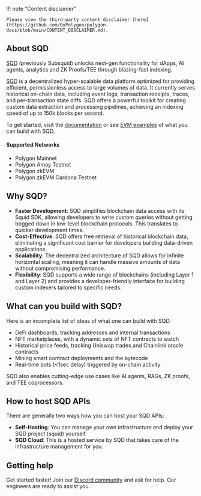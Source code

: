 !!! note "Content disclaimer"

    Please view the third-party content disclaimer [here](https://github.com/0xPolygon/polygon-docs/blob/main/CONTENT_DISCLAIMER.md).

## About SQD

[SQD](https://sqd.dev/) (previously Subsquid) unlocks next-gen functionality for dApps, AI agents, analytics and ZK Proofs/TEE through blazing-fast indexing.

[SQD](https://sqd.dev/) is a decentralized hyper-scalable data platform optimized for providing efficient, permissionless access to large volumes of data. It currently serves historical on-chain data, including event logs, transaction receipts, traces, and per-transaction state diffs. SQD offers a powerful toolkit for creating custom data extraction and processing pipelines, achieving an indexing speed of up to 150k blocks per second.

To get started, visit the [documentation](https://docs.sqd.dev/) or see [EVM examples](https://github.com/subsquid-labs/squid-evm-examples) of what you can build with SQD.

#### Supported Networks

- Polygon Mainnet
- Polygon Amoy Testnet
- Polygon zkEVM
- Polygon zkEVM Cardona Testnet

## Why SQD?

- **Faster Development**: SQD simplifies blockchain data access with its Squid SDK, allowing developers to write custom queries without getting bogged down in low-level blockchain protocols. This translates to quicker development times.
- **Cost-Effective**: SQD offers free retrieval of historical blockchain data, eliminating a significant cost barrier for developers building data-driven applications.
- **Scalability**: The decentralized architecture of SQD allows for infinite horizontal scaling, meaning it can handle massive amounts of data without compromising performance.
- **Flexibility**: SQD supports a wide range of blockchains (including Layer 1 and Layer 2) and provides a developer-friendly interface for building custom indexers tailored to specific needs.

## What can you build with SQD?

Here is an incomplete list of ideas of what one can build with SQD:

- DeFi dashboards, tracking addresses and internal transactions
- NFT marketplaces, with a dynamic sets of NFT contracts to watch
- Historical price feeds, tracking Uniswap trades and Chainlink oracle contracts
- Mining smart contract deployments and the bytecode
- Real-time bots (<1sec delay) triggered by on-chain activity

SQD also enables cutting-edge use cases like AI agents, RAGs, ZK proofs, and TEE coprocessors.

## How to host SQD APIs

There are generally two ways how you can host your SQD APIs:

- **Self-Hosting**: You can manage your own infrastructure and deploy your SQD project (squid) yourself.
- **SQD Cloud**: This is a hosted service by SQD that takes care of the infrastructure management for you.

## Getting help

Get started faster! Join our [Discord community](https://discord.com/invite/subsquid) and ask for help. Our engineers are ready to assist you.
